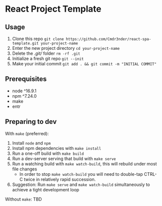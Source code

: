 # React Project Template

## Usage
1. Clone this repo `git clone https://github.com/Cmdr3nder/react-spa-template.git your-project-name`
1. Enter the new project directory `cd your-project-name`
1. Delete the *.git/* folder `rm -rf .git`
1. Initialize a fresh git repo `git --init`
1. Make your initial commit `git add . && git commit -m "INITIAL COMMIT"`

## Prerequisites
* node ^16.9.1
* npm ^7.24.0
* make
* entr

## Preparing to dev
With `make` (preferred):
1. Install `node` and `npm`
1. Install npm dependencies with `make install`
1. Run a one-off build with `make build`
1. Run a dev-server serving that build with `make serve`
1. Run a watching build with `make watch-build`, this will rebuild under most file changes
	* In order to stop `make watch-build` you will need to double-tap CTRL-C twice in relatively rapid succession.
1. Suggestion: Run `make serve` and `make watch-build` simultaneously to achieve a tight development loop

Without `make`:
TBD
